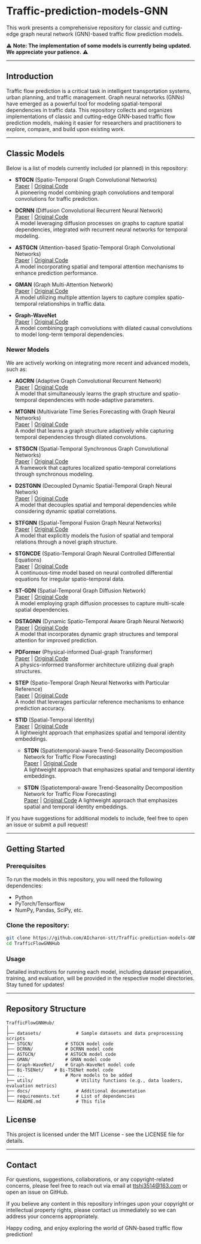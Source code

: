 # Traffic-prediction-models-GNN
This work presents a comprehensive repository for classic and cutting-edge graph neural network (GNN)-based traffic flow prediction models. 

⚠️ **Note: The implementation of some models is currently being updated. We appreciate your patience.** ⚠️

---

## Introduction

Traffic flow prediction is a critical task in intelligent transportation systems, urban planning, and traffic management. Graph neural networks (GNNs) have emerged as a powerful tool for modeling spatial-temporal dependencies in traffic data. This repository collects and organizes implementations of classic and cutting-edge GNN-based traffic flow prediction models, making it easier for researchers and practitioners to explore, compare, and build upon existing work.

---

## Classic Models

Below is a list of models currently included (or planned) in this repository:

- **STGCN** (Spatio-Temporal Graph Convolutional Networks)  
  [Paper](https://arxiv.org/abs/1709.04875) | [Original Code](https://github.com/VeritasYin/STGCN_IJCAI-18)  
  A pioneering model combining graph convolutions and temporal convolutions for traffic prediction.
  
- **DCRNN** (Diffusion Convolutional Recurrent Neural Network)  
  [Paper](https://arxiv.org/abs/1707.01926) | [Original Code](https://github.com/liyaguang/DCRNN)  
  A model leveraging diffusion processes on graphs to capture spatial dependencies, integrated with recurrent neural networks for temporal modeling.
  
- **ASTGCN** (Attention-based Spatio-Temporal Graph Convolutional Networks)  
  [Paper](https://ojs.aaai.org/index.php/AAAI/article/view/3881) | [Original Code](https://github.com/Davidham3/ASTGCN)  
  A model incorporating spatial and temporal attention mechanisms to enhance prediction performance.
  
- **GMAN** (Graph Multi-Attention Network)  
  [Paper](https://aaai.org/papers/04942-gman-a-graph-multi-attention-network-for-traffic-prediction/) | [Original Code](https://github.com/zhengchuanpan/GMAN)  
  A model utilizing multiple attention layers to capture complex spatio-temporal relationships in traffic data.
  
- **Graph-WaveNet**  
  [Paper](https://arxiv.org/abs/1906.00121) | [Original Code](https://github.com/nnzhan/Graph-WaveNet)  
  A model combining graph convolutions with dilated causal convolutions to model long-term temporal dependencies.


### Newer Models
We are actively working on integrating more recent and advanced models, such as:

- **AGCRN** (Adaptive Graph Convolutional Recurrent Network)  
  [Paper](https://arxiv.org/abs/2007.02842) | [Original Code](https://github.com/LeiBAI/AGCRN)  
  A model that simultaneously learns the graph structure and spatio-temporal dependencies with node-adaptive parameters.

- **MTGNN** (Multivariate Time Series Forecasting with Graph Neural Networks)  
  [Paper](https://arxiv.org/abs/2005.11650) | [Original Code](https://github.com/nnzhan/MTGNN)  
  A model that learns a graph structure adaptively while capturing temporal dependencies through dilated convolutions.

- **STSGCN** (Spatial-Temporal Synchronous Graph Convolutional Networks)  
  [Paper](https://aaai.org/papers/05354-spatial-temporal-synchronous-graph-convolutional-networks-a-new-framework-for-spatial-temporal-network-data-forecasting/) | [Original Code](https://github.com/Davidham3/STSGCN)  
  A framework that captures localized spatio-temporal correlations through synchronous modeling.

- **D2STGNN** (Decoupled Dynamic Spatial-Temporal Graph Neural Network)  
  [Paper](https://arxiv.org/abs/2206.09112) | [Original Code](https://github.com/zezhishao/D2STGNN)  
  A model that decouples spatial and temporal dependencies while considering dynamic spatial correlations.

- **STFGNN** (Spatial-Temporal Fusion Graph Neural Networks)  
  [Paper](https://arxiv.org/abs/2012.09641) | [Original Code](https://github.com/MengzhangLI/STFGNN)  
  A model that explicitly models the fusion of spatial and temporal relations through a novel graph structure.

- **STGNCDE** (Spatio-Temporal Graph Neural Controlled Differential Equations)  
  [Paper](https://arxiv.org/abs/2106.10636) | [Original Code](https://github.com/jeongwhanchoi/STG-NCDE)  
  A continuous-time model based on neural controlled differential equations for irregular spatio-temporal data.

- **ST-GDN** (Spatial-Temporal Graph Diffusion Network)  
  [Paper](https://dl.acm.org/doi/10.1145/3503161.3548236) | [Original Code](https://github.com/zezhishao/STGDN)  
  A model employing graph diffusion processes to capture multi-scale spatial dependencies.

- **DSTAGNN** (Dynamic Spatio-Temporal Aware Graph Neural Network)  
  [Paper](https://ieeexplore.ieee.org/document/9746711) | [Original Code](https://github.com/StevenLOL/DSTAGNN)  
  A model that incorporates dynamic graph structures and temporal attention for improved prediction.

- **PDFormer** (Physical-informed Dual-graph Transformer)  
  [Paper](https://arxiv.org/abs/2303.09909) | [Original Code](https://github.com/BUAABIGSCity/PDFormer)  
  A physics-informed transformer architecture utilizing dual graph structures.

- **STEP** (Spatio-Temporal Graph Neural Networks with Particular Reference)  
  [Paper](https://arxiv.org/abs/2208.11876) | [Original Code](https://github.com/HKUDS/STEP)  
  A model that leverages particular reference mechanisms to enhance prediction accuracy.

- **STID** (Spatial-Temporal Identity)  
  [Paper](https://arxiv.org/abs/2306.08244) | [Original Code](https://github.com/zezhishao/STID)  
  A lightweight approach that emphasizes spatial and temporal identity embeddings.

  - **STDN** (Spatiotemporal-aware Trend-Seasonality Decomposition Network for Traffic Flow Forecasting)  
  [Paper](https://doi.org/10.1609/aaai.v39i11.33247) | [Original Code](https://github.com/roarer008/STDN)  
  A lightweight approach that emphasizes spatial and temporal identity embeddings.

  - **STDN** (Spatiotemporal-aware Trend-Seasonality Decomposition Network for Traffic Flow Forecasting)  
  [Paper](https://doi.org/10.48550/arXiv.2312.00516) | [Original Code]([https://github.com/roarer008/STDN](https://github.com/Jimmy-7664/STD-MAE))  
  A lightweight approach that emphasizes spatial and temporal identity embeddings.

If you have suggestions for additional models to include, feel free to open an issue or submit a pull request!

---

## Getting Started

### Prerequisites
To run the models in this repository, you will need the following dependencies:
- Python
- PyTorch/Tensorflow
- NumPy, Pandas, SciPy, etc. 

### Clone the repository:
   ```bash
   git clone https://github.com/AIcharon-stt/Traffic-prediction-models-GNN.git
   cd TrafficFlowGNNHub
   ```

### Usage
Detailed instructions for running each model, including dataset preparation, training, and evaluation, will be provided in the respective model directories. Stay tuned for updates!

---

## Repository Structure

```
TrafficFlowGNNHub/
│
├── datasets/             # Sample datasets and data preprocessing scripts
├── STGCN/            # STGCN model code
├── DCRNN/            # DCRNN model code
├── ASTGCN/           # ASTGCN model code
├── GMAN/             # GMAN model code
├── Graph-WaveNet/    # Graph-WaveNet model code
├── Bi-TSENet/    # Bi-TSENet model code
└── ...               # More models to be added
├── utils/                # Utility functions (e.g., data loaders, evaluation metrics)
├── docs/                 # Additional documentation
├── requirements.txt      # List of dependencies
└── README.md             # This file
```

## License

This project is licensed under the MIT License - see the LICENSE file for details.

---

## Contact

For questions, suggestions, collaborations, or any copyright-related concerns, please feel free to reach out via email at ttshi3514@163.com or open an issue on GitHub.

If you believe any content in this repository infringes upon your copyright or intellectual property rights, please contact us immediately so we can address your concerns appropriately.

Happy coding, and enjoy exploring the world of GNN-based traffic flow prediction!
